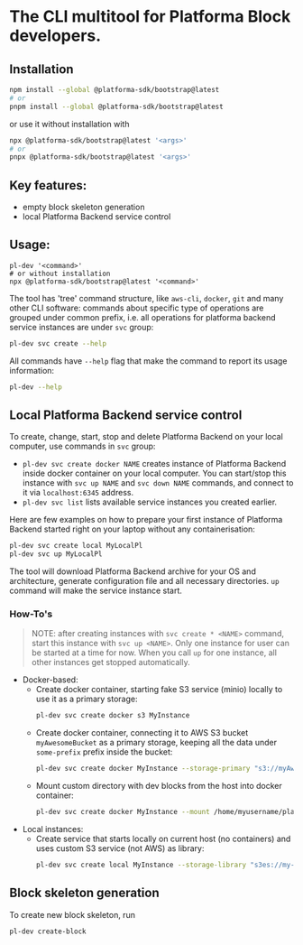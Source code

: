 # The CLI multitool for Platforma Block developers.

## Installation
```bash
npm install --global @platforma-sdk/bootstrap@latest
# or
pnpm install --global @platforma-sdk/bootstrap@latest
```
or use it without installation with
```bash
npx @platforma-sdk/bootstrap@latest '<args>'
# or
pnpx @platforma-sdk/bootstrap@latest '<args>'
```

## Key features:
- empty block skeleton generation
- local Platforma Backend service control

## Usage:

```
pl-dev '<command>'
# or without installation
npx @platforma-sdk/bootstrap@latest '<command>'
```

The tool has 'tree' command structure, like `aws-cli`, `docker`, `git` and many other CLI software: 
commands about specific type of operations are grouped under common prefix, i.e. all operations for 
platforma backend service instances are under `svc` group:
```bash
pl-dev svc create --help
```

All commands have `--help` flag that make the command to report its usage information:
```bash
pl-dev --help
```

## Local Platforma Backend service control

To create, change, start, stop and delete Platforma Backend on your local computer, use commands in `svc` group:
- `pl-dev svc create docker NAME` creates instance of Platforma Backend inside docker container on your local computer. You can start/stop this instance with `svc up NAME` and `svc down NAME` commands, and connect to it via `localhost:6345` address.
- `pl-dev svc list` lists available service instances you created earlier.

Here are few examples on how to prepare your first instance of Platforma Backend started right on your laptop without any containerisation:

```bash
pl-dev svc create local MyLocalPl
pl-dev svc up MyLocalPl
```

The tool will download Platforma Backend archive for your OS and architecture, generate configuration file and all necessary directories.
`up` command will make the service instance start.

### How-To's

> NOTE: after creating instances with `svc create * <NAME>` command, start this instance with `svc up <NAME>`. Only one instance for user can be started at a time for now. When you call `up` for one instance, all other instances get stopped automatically.

- Docker-based:
  - Create docker container, starting fake S3 service (minio) locally to use it as a primary storage:
    ```bash
    pl-dev svc create docker s3 MyInstance
    ```
  - Create docker container, connecting it to AWS S3 bucket `myAwesomeBucket` as a primary storage, keeping all the data under `some-prefix` prefix inside the bucket:
    ```bash
    pl-dev svc create docker MyInstance --storage-primary "s3://myAwesomeBucket/some-prefix?region=eu-central-1"
    ```
  - Mount custom directory with dev blocks from the host into docker container:
    ```bash
    pl-dev svc create docker MyInstance --mount /home/myusername/platforma-dev/blocks/
    ```
- Local instances:
  - Create service that starts locally on current host (no containers) and uses custom S3 service (not AWS) as library:
    ```bash
    pl-dev svc create local MyInstance --storage-library "s3es://my-corporate-s3.example.com/rawDataBucket/?region=company-internal-region"
    ```

## Block skeleton generation

To create new block skeleton, run
```bash
pl-dev create-block
```
